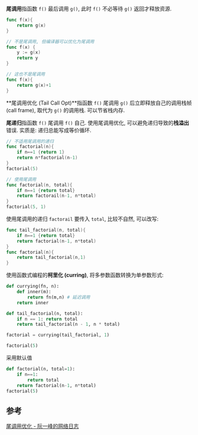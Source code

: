 
**尾调用**指函数 `f()` 最后调用 `g()`, 此时 `f()` 不必等待 `g()` 返回才释放资源.

```go
func f(x){
	return g(x)
}
```

```go
// 不是尾调用, 但编译器可以优化为尾调用
func f(x) {
	y := g(x)
	return y
}

// 这也不是尾调用
func f(x){
	return g(x)+1
}
```

**尾调用优化 (Tail Call Opt)**指函数 `f()` 尾调用 `g()` 后立即释放自己的调用栈帧 (call frame), 取代为 `g()` 的调用栈. 可以节省栈内存.

**尾递归**指函数 `f()` 尾调用 `f()` 自己. 使用尾调用优化, 可以避免递归导致的**栈溢出**错误. 实质是: 递归总能写成等价循环.

```go
// 不适用尾调用的递归
func factorial(n){
	if n==1 {return 1}
	return n*factorial(n-1)
}
factorial(5)

// 使用尾调用
func factorial(n, total){
	if n==1 {return total}
	return factorail(n-1, n*total)
}
factorial(5, 1)
```

使用尾调用的递归 `factorail` 要传入 `total`, 比较不自然, 可以改写:

```go
func tail_factorial(n, total){
	if n==1 {return total}
	return factorial(n-1, n*total)
}
func factorial(n){
	return tail_factorial(n,1)
}
```

使用函数式编程的**柯里化 (curring)**, 将多参数函数转换为单参数形式:
```python
def currying(fn, n):
	def inner(m):
		return fn(m,n) # 延迟调用
	return inner

def tail_factorial(n, total):
	if n == 1: return total
	return tail_factorial(n - 1, n * total)

factorial = currying(tail_factorial, 1)

factorial(5)
```

采用默认值
```python
def factorial(n, total=1):
	if n==1:
		return total
	return factorial(n-1, n*total)
factorial(5)
```

## 参考

[尾调用优化 - 阮一峰的网络日志](https://www.ruanyifeng.com/blog/2015/04/tail-call.html)
